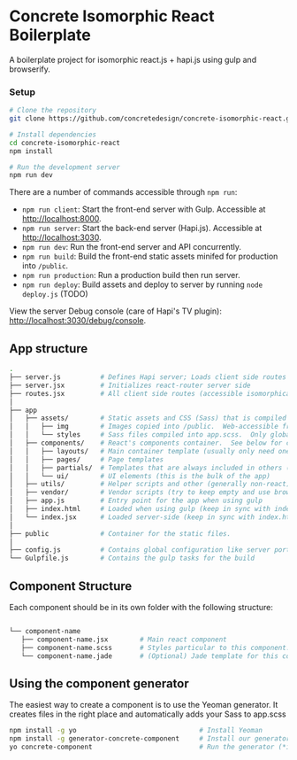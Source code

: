 # Concrete Isomorphic React Boilerplate

A boilerplate project for isomorphic react.js + hapi.js using gulp and browserify.

### Setup

```bash
# Clone the repository
git clone https://github.com/concretedesign/concrete-isomorphic-react.git

# Install dependencies
cd concrete-isomorphic-react
npm install

# Run the development server
npm run dev
```

There are a number of commands accessible through `npm run`:
 - `npm run client`: Start the front-end server with Gulp.  Accessible at [http://localhost:8000](http://localhost:8000).
 - `npm run server`: Start the back-end server (Hapi.js).  Accessible at [http://localhost:3030](http://localhost:3030).
 - `npm run dev`: Run the front-end server and API concurrently.
 - `npm run build`: Build the front-end static assets minifed for production into `/public`.
 - `npm run production`: Run a production build then run server.
 - `npm run deploy`: Build assets and deploy to server by running `node deploy.js` (TODO)

View the server Debug console (care of Hapi's TV plugin): [http://localhost:3030/debug/console](http://localhost:3030/debug/console).

## App structure

```bash
.
├── server.js          # Defines Hapi server; Loads client side routes and defines server-only (e.g. API) routes
├── server.jsx         # Initializes react-router server side
├── routes.jsx         # All client side routes (accessible isomorphically)
│
├── app
│   ├── assets/        # Static assets and CSS (Sass) that is compiled or copied into /public
│   │   ├── img        # Images copied into /public.  Web-accessible from /img/filename.ext
│   │   └── styles     # Sass files compiled into app.scss.  Only global styles should go here, others are included with component
│   ├── components/    # React's components container.  See below for component structure.
│   │   ├── layouts/   # Main container template (usually only need one).  Like a rails application layout
│   │   ├── pages/     # Page templates
│   │   ├── partials/  # Templates that are always included in others (e.g. header, footer, sidebar)
│   │   └── ui/        # UI elements (this is the bulk of the app)
│   ├── utils/         # Helper scripts and other (generally non-react) scripts
│   ├── vendor/        # Vendor scripts (try to keep empty and use browserify modules)
│   ├── app.js         # Entry point for the app when using gulp
│   ├── index.html     # Loaded when using gulp (keep in sync with index.jsx)
│   └── index.jsx      # Loaded server-side (keep in sync with index.html)
│
├── public             # Container for the static files.
│
├── config.js          # Contains global configuration like server ports, database info, etc.
└── Gulpfile.js        # Contains the gulp tasks for the build
```

## Component Structure

Each component should be in its own folder with the following structure:

```bash

└── component-name
   ├── component-name.jsx        # Main react component
   ├── component-name.scss       # Styles particular to this component.  Must be added to /app/assets/styles/app.scss
   └── component-name.jade       # (Optional) Jade template for this component's render method.  Must be handled by .jsx file

```

## Using the component generator

The easiest way to create a component is to use the Yeoman generator.  It creates files in the right place and automatically adds your Sass to app.scss

```bash
npm install -g yo                               # Install Yeoman
npm install -g generator-concrete-component     # Install our generator
yo concrete-component                           # Run the generator (*in the project root!)
```
